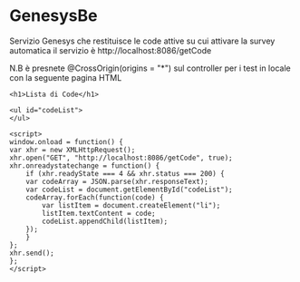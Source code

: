 # GenesysBe
 Servizio Genesys che restituisce le code attive su cui attivare la survey automatica
 il servizio è http://localhost:8086/getCode

 N.B è presnete @CrossOrigin(origins = "*") sul controller per i test in locale con la seguente pagina HTML 



<html>
<head>
<title>Lista di Code</title>
</head>
<body>

    <h1>Lista di Code</h1>

    <ul id="codeList">
    </ul>

    <script>
    window.onload = function() {
    var xhr = new XMLHttpRequest();
    xhr.open("GET", "http://localhost:8086/getCode", true);
    xhr.onreadystatechange = function() {
        if (xhr.readyState === 4 && xhr.status === 200) {
        var codeArray = JSON.parse(xhr.responseText);
        var codeList = document.getElementById("codeList");
        codeArray.forEach(function(code) {
            var listItem = document.createElement("li");
            listItem.textContent = code;
            codeList.appendChild(listItem);
        });
        }
    };
    xhr.send();
    };
    </script>

</body>
</html>

